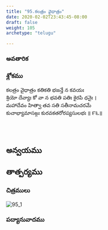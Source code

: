 ```yaml
---
title: "95.కలత్రం వైధాత్రం"
date: 2020-02-02T23:43:45-08:00
draft: false
weight: 105
archetype: "telugu"

---
```


### అవతారిక


### శ్లోకము

కలత్రం వైధాత్రం కతికతి భజన్తే న కవయః
<br/>శ్రియో దేవ్యాః కో వా న భవతి పతిః కైరపి ధనైః ।
<br/>మహాదేవం హిత్వా తవ సతి సతీనామచరమే
<br/>కుచాభ్యామాసఙ్గః కురవకతరోరప్యసులభః ॥ ౯౬॥
<br/>

<br/><br/>

## అన్వయము 


## తాత్పర్యము 

### చిత్రములు 

![95_1](/images/sl/manual/SL_V95.jpg)

### పద్యానువాదము
